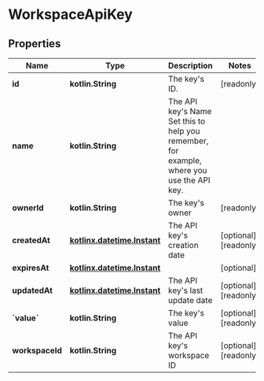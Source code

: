 
# WorkspaceApiKey

## Properties
| Name | Type | Description | Notes |
| ------------ | ------------- | ------------- | ------------- |
| **id** | **kotlin.String** | The key&#39;s ID. |  [readonly] |
| **name** | **kotlin.String** | The API key&#39;s Name  Set this to help you remember, for example, where you use the API key. |  |
| **ownerId** | **kotlin.String** | The key&#39;s owner |  [readonly] |
| **createdAt** | [**kotlinx.datetime.Instant**](kotlinx.datetime.Instant.md) | The API key&#39;s creation date |  [optional] [readonly] |
| **expiresAt** | [**kotlinx.datetime.Instant**](kotlinx.datetime.Instant.md) |  |  [optional] |
| **updatedAt** | [**kotlinx.datetime.Instant**](kotlinx.datetime.Instant.md) | The API key&#39;s last update date |  [optional] [readonly] |
| **&#x60;value&#x60;** | **kotlin.String** | The key&#39;s value |  [optional] [readonly] |
| **workspaceId** | **kotlin.String** | The API key&#39;s workspace ID |  [optional] [readonly] |



